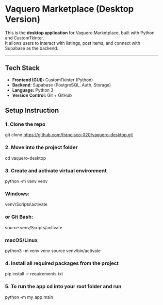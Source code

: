 # Vaquero Marketplace (Desktop Version)

This is the **desktop application** for Vaquero Marketplace, built with Python and CustomTkinter.  
It allows users to interact with listings, post items, and connect with Supabase as the backend.

---

## Tech Stack

- **Frontend (GUI):** CustomTkinter (Python)
- **Backend:** Supabase (PostgreSQL, Auth, Storage)
- **Language:** Python 3
- **Version Control:** Git + GitHub

## Setup Instruction 

### 1. Clone the repo
git clone https://github.com/francisco-020/vaquero-desktop.git

### 2. Move into the project folder
cd vaquero-desktop

### 3. Create and activate virtual environment
python -m venv venv

### Windows:
venv\Scripts\activate
### or Git Bash:
source venv/Scripts/activate
### macOS/Linux
python3 -m venv venv
source venv/bin/activate

### 4. Install all required packages from the project
pip install -r requirements.txt

### 5. To run the app cd into your root folder and run 
python -m my_app.main

